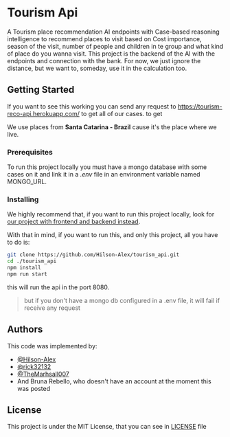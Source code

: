 # Tourism Api

A Tourism place recommendation AI endpoints with Case-based reasoning intelligence to recommend places to visit based on Cost importance, season of the visit, number of people and children in te group and what kind of place do you wanna visit.
This project is the backend of the AI with the endpoints and connection with the bank.
For now, we just ignore the distance, but we want to, someday, use it in the calculation too.

## Getting Started

If you want to see this working you can send any request to https://tourism-reco-api.herokuapp.com/ to get all of our cases.
to get 

We use places from **Santa Catarina - Brazil** cause it's the place where we live.

### Prerequisites

To run this project locally you must have a mongo database with some cases on it and link it in a *.env* file in an environment variable named MONGO_URL.

### Installing

We highly recommend that, if you want to run  this project locally, look for [our project with frontend and backend instead](https://github.com/Hilson-Alex/tourism-ai).

With that in mind, if you want to run this, and only this project, all you have to do is:
```bash
git clone https://github.com/Hilson-Alex/tourism_api.git
cd ./tourism_api
npm install
npm run start
```
this will run the api in the port 8080.
> but if you don't have a mongo db configured in a .env file, it will fail if receive any request

## Authors
This code was implemented by:
* [@Hilson-Alex](https://github.com/Hilson-Alex)
* [@rick32132](https://github.com/rick32132)
* [@TheMarhsall007](https://github.com/TheMarhsall007)
* And Bruna Rebello, who doesn't have an account at the moment this was posted

## License
This project is under the MIT License, that you can see in [LICENSE](/LICENSE) file
